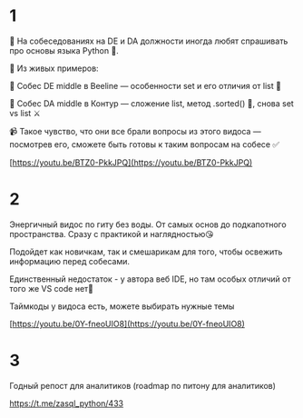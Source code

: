 # 1

🧠 На собеседованиях на DE и DA должности иногда любят спрашивать про основы языка Python 🐍.

  

👀 Из живых примеров:

  

💼 Собес DE middle в Beeline — особенности set и его отличия от list 🔄

  

💼 Собес DA middle в Контур — сложение list, метод .sorted() 🧮, снова set vs list ⚔️

  

📹 Такое чувство, что они все брали вопросы из этого видоса — посмотрев его, сможете быть готовы к таким вопросам на собесе ✅

  

[https://youtu.be/BTZ0-PkkJPQ](https://youtu.be/BTZ0-PkkJPQ)

  
# 2


Энергичный видос по гиту без воды. От самых основ до подкапотного пространства. Сразу с практикой и наглядностью😘

  

Подойдет как новичкам, так и смешарикам для того, чтобы освежить информацию перед собесами.

  

Единственный недостаток - у автора веб IDE, но там особых отличий от того же VS code нет🧠

  

Таймкоды у видоса есть, можете выбирать нужные темы

  

[https://youtu.be/0Y-fneoUIO8](https://youtu.be/0Y-fneoUIO8)

  
# 3

Годный репост для аналитиков (roadmap по питону для аналитиков)

https://t.me/zasql_python/433
